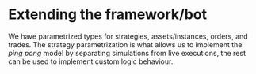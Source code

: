 # Extending the framework/bot

We have parametrized types for strategies, assets/instances, orders, and trades.
The strategy parametrization is what allows us to implement the _ping pong_ model by separating simulations from live executions, the rest can be used to implement custom logic behaviour.
